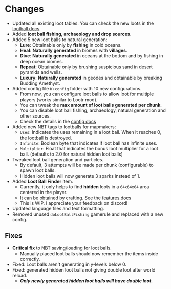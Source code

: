# Changes
- Updated all existing loot tables. You can check the new loots in the [lootball docs](https://github.com/ResistorCat/cobblemon-loot-balls/blob/main/docs/Lootballs.md).
- Added **loot ball fishing, archaeology and drop sources**.
- Added 5 new loot balls to natural generation:
  - **Lure**: Obtainable only by **fishing** in cold oceans.
  - **Heal**: **Naturally generated** in biomes with **villages**.
  - **Dive**: **Naturally generated** in oceans at the bottom and by fishing in deep ocean biomes.
  - **Repeat**: Obtainable only by brushing suspicious sand in desert pyramids and wells.
  - **Luxury**: **Naturally generated** in geodes and obtainable by breaking Budding Amethyst.
- Added config file in ```config``` folder with 10 new configurations.
  - From now, you can configure loot balls to allow loot for multiple players (works similar to Lootr mod).
  - You can tweak the **max amount of loot balls generated per chunk**.
  - You can disable loot ball fishing, archaeology, natural generation and other sources.
  - Check the details in the [config docs](https://github.com/ResistorCat/cobblemon-loot-balls/blob/main/docs/Configs.md)
- Added new NBT tags to lootballs for mapmakers:
  - ```Uses```: Indicates the uses remaining in a loot ball. When it reaches 0, the lootball is destroyed.
  - ```Infinite```: Boolean byte that indicates if loot ball has infinite uses.
  - `Multiplier`: Float that indicates the bonus loot multiplier for a loot ball. (defaults to 2.0 for natural hidden loot balls)
- Tweaked loot ball generation and particles.
  - By default, 3 attempts will be made per chunk (configurable) to spawn loot balls.
  - Hidden loot balls will now generate 3 sparks instead of 1.
- Added **Loot Ball Finder** item.
  - Currently, it only helps to find **hidden** loots in a `64x64x64` area centered in the player.
  - It can be obtained by crafting. See the [features docs](https://github.com/ResistorCat/cobblemon-loot-balls/blob/main/docs/Features.md)
  - This is WIP. I appreciate your feedback on discord!
- Updated language files and text formatting.
- Removed unused `doLootBallFishing` gamerule and replaced with a new config.

## Fixes
- **Critical fix** to NBT saving/loading for loot balls.
  - Manually placed loot balls should now remember the items inside correctly.
- Fixed: Loot balls aren't generating in y-levels below 0.
- Fixed: generated hidden loot balls not giving double loot after world reload.
  - **_Only newly generated hidden loot balls will have double loot._**